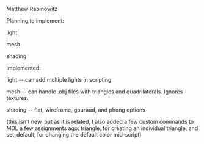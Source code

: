 Matthew Rabinowitz

Planning to implement:

light

mesh

shading

Implemented:

light -- can add multiple lights in scripting.

mesh -- can handle .obj files with triangles and quadrilaterals. Ignores textures.

shading -- flat, wireframe, gouraud, and phong options

(this isn't new, but as it is related, I also added a few custom commands to MDL a few assignments ago: triangle, for creating an individual triangle, and set_default, for changing the default color mid-script)
